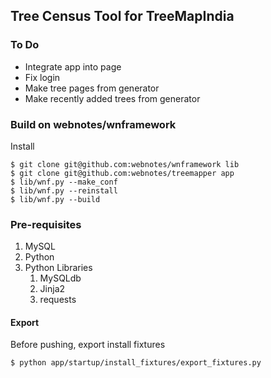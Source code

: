 Tree Census Tool for TreeMapIndia
---

### To Do

- Integrate app into page
- Fix login
- Make tree pages from generator
- Make recently added trees from generator

### Build on webnotes/wnframework

Install

	$ git clone git@github.com:webnotes/wnframework lib
	$ git clone git@github.com:webnotes/treemapper app
	$ lib/wnf.py --make_conf
	$ lib/wnf.py --reinstall
	$ lib/wnf.py --build

### Pre-requisites

1. MySQL
1. Python
1. Python Libraries
	1. MySQLdb
	1. Jinja2
	1. requests

#### Export

Before pushing, export install fixtures

	$ python app/startup/install_fixtures/export_fixtures.py
